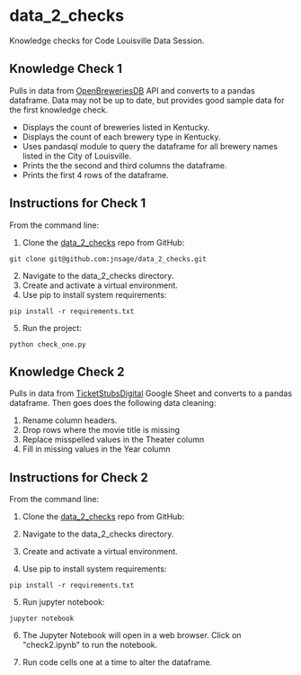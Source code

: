 # data_2_checks 
Knowledge checks for Code Louisville Data Session. 

## Knowledge Check 1
Pulls in data from [OpenBreweriesDB](https://www.openbrewerydb.org) API and converts to a pandas dataframe. Data may not be up to date, but provides good sample data for the first knowledge check.
- Displays the count of breweries listed in Kentucky.
- Displays the count of each brewery type in Kentucky.
- Uses pandasql module to query the dataframe for all brewery names listed in the City of Louisville.
- Prints the the second and third columns the dataframe.
- Prints the first 4 rows of the dataframe.

## Instructions for Check 1
From the command line:
1) Clone the [data_2_checks](https://github.com/jnsage/data_2_checks) repo from GitHub:
```
git clone git@github.com:jnsage/data_2_checks.git
```
2) Navigate to the data_2_checks directory.
3) Create and activate a virtual environment. 
4) Use pip to install system requirements:
```
pip install -r requirements.txt
```
5) Run the project:
```
python check_one.py
``` 

## Knowledge Check 2
 Pulls in data from [TicketStubsDigital](https://docs.google.com/spreadsheets/d/1zYw_XAiYyBTjJOrxXZyetcQC-grdXO5D4CVt2zRIhBc) Google Sheet and converts to a pandas dataframe. Then goes does the following data cleaning:

 1) Rename column headers.
 2) Drop rows where the movie title is missing
 3) Replace misspelled values in the Theater column
 4) Fill in missing values in the Year column

 ## Instructions for Check 2
 From the command line:
1) Clone the [data_2_checks](https://github.com/jnsage/data_2_checks) repo from GitHub: 

2) Navigate to the data_2_checks directory.
3) Create and activate a virtual environment. 
4) Use pip to install system requirements:
```
pip install -r requirements.txt
```
5) Run jupyter notebook:
```
jupyter notebook
``` 
6) The Jupyter Notebook will open in a web browser. Click on "check2.ipynb" to run the notebook.

7) Run code cells one at a time to alter the dataframe.

